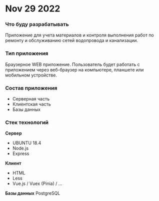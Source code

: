 # Nov 29 2022

### Что буду разрабатывать 
Приложение для учета материалов и контроля выполнения работ по ремонту и обслуживанию сетей водопровода и канализации.

### Тип приложения 
Браузерное WEB приложение. Пользователь будет работать с приложением через веб-браузер на компьютере, планшете или мобильном устройстве.

### Состав приложения 
* Серверная часть
* Клиентская часть
* Базы данных

### Стек технологий

**Сервер** 
* UBUNTU 18.4
* Node.js
* Express

**Клиент**
* HTML
* Less
* Vue.js / Vuex (Pinia) / ...

**Базы данных** 
PostgreSQL




